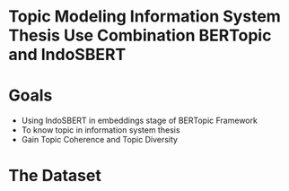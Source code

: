 # Topic Modeling Information System Thesis Use Combination BERTopic and IndoSBERT
# Goals
<ul>
  <li>Using IndoSBERT in embeddings stage of BERTopic Framework</li>
  <li>To know topic in information system thesis </li>
  <li>Gain Topic Coherence and Topic Diversity</li>
</ul>

# The Dataset 
